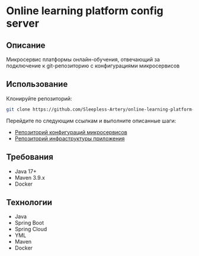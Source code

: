 # Online learning platform config server
## Описание
Микросервис платформы онлайн-обучения, отвечающий за подключение к git-репозиторию с конфигурациями микросервисов
## Использование
Клонируйте репозиторий:
```bash
git clone https://github.com/Sleepless-Artery/online-learning-platform-config-server
```
Перейдите по следующим ссылкам и выполните описанные шаги:
- [Репозиторий конфигураций микросервисов](https://github.com/Sleepless-Artery/online-learning-platform-configs)
- [Репозиторий инфраструктуры приложения](https://github.com/Sleepless-Artery/online-learning-platform-infra)
## Требования
- Java 17+
- Maven 3.9.x
- Docker
## Технологии
- Java
- Spring Boot
- Spring Cloud
- YML
- Maven
- Docker
